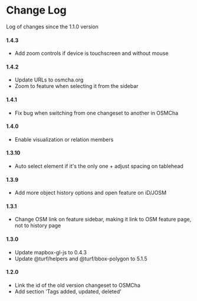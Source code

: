 # Change Log

Log of changes since the 1.1.0 version

#### 1.4.3

* Add zoom controls if device is touchscreen and without mouse

#### 1.4.2

* Update URLs to osmcha.org
* Zoom to feature when selecting it from the sidebar

#### 1.4.1

* Fix bug when switching from one changeset to another in OSMCha

#### 1.4.0

* Enable visualization or relation members

#### 1.3.10

* Auto select element if it's the only one + adjust spacing on tablehead

#### 1.3.9

* Add more object history options and open feature on iD/JOSM

#### 1.3.1

* Change OSM link on feature sidebar, making it link to OSM feature page, not to history page

#### 1.3.0

* Update mapbox-gl-js to 0.4.3
* Update @turf/helpers and @turf/bbox-polygon to 5.1.5

#### 1.2.0

* Link the id of the old version changeset to OSMCha
* Add section 'Tags added, updated, deleted'
